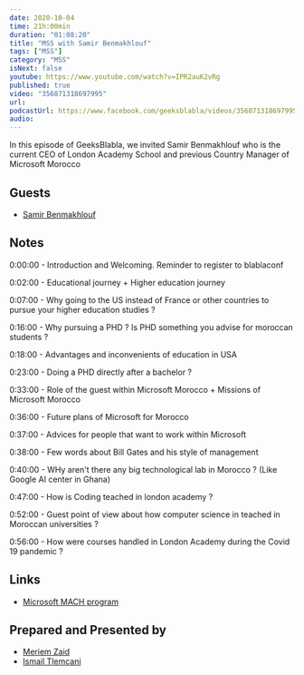 ```yaml
---
date: 2020-10-04
time: 21h:00min
duration: "01:08:20"
title: "MSS with Samir Benmakhlouf"
tags: ["MSS"]
category: "MSS"
isNext: false
youtube: https://www.youtube.com/watch?v=IPR2auK2vRg
published: true
video: "356871318697995"
url:
podcastUrl: https://www.facebook.com/geeksblabla/videos/356871318697995
audio:
---
```


In this episode of GeeksBlabla, we invited Samir Benmakhlouf who is the current CEO of London Academy School and previous Country Manager of Microsoft Morocco

## Guests

- [Samir Benmakhlouf](https://www.linkedin.com/in/samirben/)

## Notes

0:00:00 - Introduction and Welcoming. Reminder to register to blablaconf

0:02:00 - Educational journey + Higher education journey

0:07:00 - Why going to the US instead of France or other countries to pursue your higher education studies ?

0:16:00 - Why pursuing a PHD ? Is PHD something you advise for moroccan students ?

0:18:00 - Advantages and inconvenients of education in USA

0:23:00 - Doing a PHD directly after a bachelor ?

0:33:00 - Role of the guest within Microsoft Morocco + Missions of Microsoft Morocco

0:36:00 - Future plans of Microsoft for Morocco

0:37:00 - Advices for people that want to work within Microsoft

0:38:00 - Few words about Bill Gates and his style of management

0:40:00 - WHy aren't there any big technological lab in Morocco ? (Like Google AI center in Ghana)

0:47:00 - How is Coding teached in london academy ?

0:52:00 - Guest point of view about how computer science in teached in Moroccan universities ?

0:56:00 - How were courses handled in London Academy during the Covid 19 pandemic ?

## Links

- [Microsoft MACH program](https://my.gradconnection.com/employers/microsoft/intern-to-mach/)

## Prepared and Presented by

- [Meriem Zaid](https://www.facebook.com/MeriemZaid)
- [Ismail Tlemcani](https://www.linkedin.com/in/ismailtlemcani)
